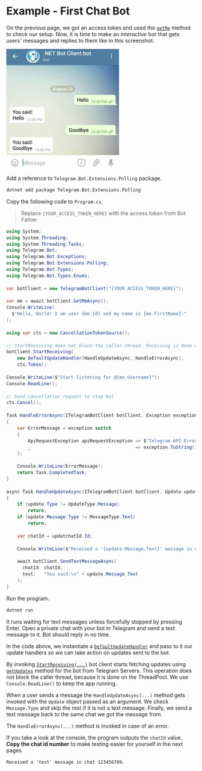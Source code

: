 # Example - First Chat Bot

On the previous page, we got an access token and used the [`getMe`] method to check our setup.
Now, it is time to make an _interactive_ bot that gets users' messages and replies to them like in this screenshot:

![Example Image](docs/shot-example_bot.jpg)

Add a reference to `Telegram.Bot.Extensions.Polling` package.

```bash
dotnet add package Telegram.Bot.Extensions.Polling
```

Copy the following code to `Program.cs`.

> Replace `{YOUR_ACCESS_TOKEN_HERE}` with the access token from Bot Father.

```c#
using System;
using System.Threading;
using System.Threading.Tasks;
using Telegram.Bot;
using Telegram.Bot.Exceptions;
using Telegram.Bot.Extensions.Polling;
using Telegram.Bot.Types;
using Telegram.Bot.Types.Enums;

var botClient = new TelegramBotClient("{YOUR_ACCESS_TOKEN_HERE}");

var me = await botClient.GetMeAsync();
Console.WriteLine(
  $"Hello, World! I am user {me.Id} and my name is {me.FirstName}."
);

using var cts = new CancellationTokenSource();

// StartReceiving does not block the caller thread. Receiving is done on the ThreadPool.
botClient.StartReceiving(
    new DefaultUpdateHandler(HandleUpdateAsync, HandleErrorAsync),
    cts.Token);

Console.WriteLine($"Start listening for @{me.Username}");
Console.ReadLine();

// Send cancellation request to stop bot
cts.Cancel();

Task HandleErrorAsync(ITelegramBotClient botClient, Exception exception, CancellationToken cancellationToken)
{
    var ErrorMessage = exception switch
    {
        ApiRequestException apiRequestException => $"Telegram API Error:\n[{apiRequestException.ErrorCode}]\n{apiRequestException.Message}",
        _                                       => exception.ToString()
    };

    Console.WriteLine(ErrorMessage);
    return Task.CompletedTask;
}

async Task HandleUpdateAsync(ITelegramBotClient botClient, Update update, CancellationToken cancellationToken)
{
    if (update.Type != UpdateType.Message)
        return;
    if (update.Message.Type != MessageType.Text)
        return;

    var chatId = updatchatId.Id;
    
    Console.WriteLine($"Received a '{update.Message.Text}' message in chat {chatId}.");

    await botClient.SendTextMessageAsync(
      chatId: chatId,
      text:   "You said:\n" + update.Message.Text
    );
}
```

Run the program.

```bash
dotnet run
```

It runs waiting for text messages unless forcefully stopped by pressing Enter. Open a private chat with your bot in
Telegram and send a text message to it. Bot should reply in no time.

In the code above, we instantiate a [`DefaultUpdateHandler`] and pass to it our update handlers so we can take action on updates sent to the bot.

By invoking [`StartReceiving(...)`] bot client starts fetching updates using [`getUpdates`] method for the bot
from Telegram Servers. This operation does not block the caller thread, because it is done on the ThreadPool. We use `Console.ReadLine()` to keep the app running.

When a user sends a message the `HandleUpdateAsync(...)` method gets invoked with the `Update` object passed as an argument.
We check `Message.Type` and skip the rest if it is not a text message.
Finally, we send a text message back to the same chat we got the message from.

The `HandleErrorAsync(...)` method is invoked in case of an error.

If you take a look at the console, the program outputs the `chatId` value. **Copy the chat id number** to make testing easier
for yourself in the next pages.

```text
Received a 'text' message in chat 123456789.
```

[`getMe`]: https://core.telegram.org/bots/api#getme
[`getUpdates`]: https://core.telegram.org/bots/api#getupdates
[`DefaultUpdateHandler`]: https://github.com/TelegramBots/Telegram.Bot.Extensions.Polling/blob/master/src/Telegram.Bot.Extensions.Polling/DefaultUpdateHandler.cs
[`StartReceiving(...)`]: https://github.com/TelegramBots/Telegram.Bot.Extensions.Polling/blob/master/src/Telegram.Bot.Extensions.Polling/Extensions/TelegramBotClientPollingExtensions.cs
